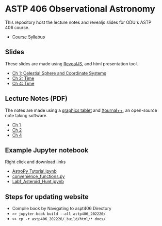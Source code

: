 # ASTP 406 Observational Astronomy
This repository host the lecture notes and revealjs slides for ODU's ASTP 406 course.

- [Course Syllabus](./astp406_202220/_build/html/index.html)

## Slides
These slides are made using [RevealJS](https://revealjs.com/), and html presentation tool.
- [Ch 1: Celestial Sphere and Coordinate Systems](./Ch01_Celestial_Sphere_and_Coordinate_Systems/Ch01_slides.html)
- [Ch 2: Time](./Ch02_Time/Ch02_slides.html)
- [Ch 4: Time](./Ch04_Spherical_Triangle/Ch04_slides.html)

## Lecture Notes (PDF)
The notes are made using a [graphics tablet](https://www.wacom.com/en-us/products/pen-tablets/wacom-intuos) 
and [Xournal++](https://xournalpp.github.io/), an open-source note taking software.
- [Ch 1](./Lecture_Notes/Ch01_Lecture_Notes.pdf)
- [Ch 2](./Lecture_Notes/Ch02_Lecture_Notes.pdf)
- [Ch 4](./Lecture_Notes/Ch04_Lecture_Notes.pdf)


## Example Jupyter notebook
Right click and download links
- [AstroPy_Tutorial.ipynb](AstroPy_Tutorial.ipynb) 
- [convenience_functions.py](convenience_functions.py) 
- [Lab1_Asteroid_Hunt.ipynb](Lab1_Asteroid_Hunt.ipynb)


## Steps for updating website
- Compile book by Navigating to aspt406 Directory
- `>> jupyter-book build --all astp406_202220/`
- `>> cp -r astp406_202220/_build/html/* docs/`

